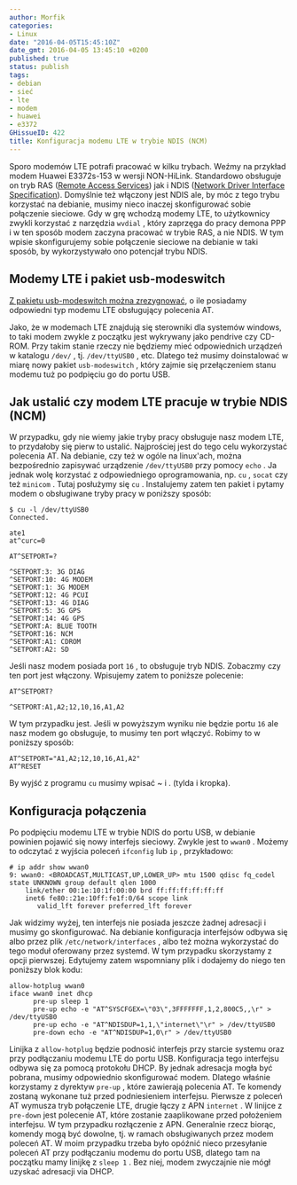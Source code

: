 ```yaml
---
author: Morfik
categories:
- Linux
date: "2016-04-05T15:45:10Z"
date_gmt: 2016-04-05 13:45:10 +0200
published: true
status: publish
tags:
- debian
- sieć
- lte
- modem
- huawei
- e3372
GHissueID: 422
title: Konfiguracja modemu LTE w trybie NDIS (NCM)
---
```


Sporo modemów LTE potrafi pracować w kilku trybach. Weźmy na przykład modem Huawei E3372s-153 w
wersji NON-HiLink. Standardowo obsługuje on tryb RAS ([Remote Access
Services](https://en.wikipedia.org/wiki/Remote_Access_Service)) jak i NDIS ([Network Driver
Interface Specification](https://en.wikipedia.org/wiki/Network_Driver_Interface_Specification)).
Domyślnie też włączony jest NDIS ale, by móc z tego trybu korzystać na debianie, musimy nieco
inaczej skonfigurować sobie połączenie sieciowe. Gdy w grę wchodzą modemy LTE, to użytkownicy zwykli
korzystać z narzędzia `wvdial` , który zaprzęga do pracy demona PPP i w ten sposób modem zaczyna
pracować w trybie RAS, a nie NDIS. W tym wpisie skonfigurujemy sobie połączenie sieciowe na debianie
w taki sposób, by wykorzystywało ono potencjał trybu NDIS.

<!--more-->
## Modemy LTE i pakiet usb-modeswitch

[Z pakietu usb-modeswitch można
zrezygnować](/post/modem-lte-huawei-e3372-bez-usb-modeswitch/), o ile posiadamy
odpowiedni typ modemu LTE obsługujący polecenia AT.

Jako, że w modemach LTE znajdują się sterowniki dla systemów windows, to taki modem zwykle z
początku jest wykrywany jako pendrive czy CD-ROM. Przy takim stanie rzeczy nie będziemy mieć
odpowiednich urządzeń w katalogu `/dev/` , tj. `/dev/ttyUSB0` , etc. Dlatego też musimy doinstalować
w miarę nowy pakiet `usb-modeswitch` , który zajmie się przełączeniem stanu modemu tuż po podpięciu
go do portu USB.

## Jak ustalić czy modem LTE pracuje w trybie NDIS (NCM)

W przypadku, gdy nie wiemy jakie tryby pracy obsługuje nasz modem LTE, to przydałoby się pierw to
ustalić. Najprościej jest do tego celu wykorzystać polecenia AT. Na debianie, czy też w ogóle na
linux'ach, można bezpośrednio zapisywać urządzenie `/dev/ttyUSB0` przy pomocy `echo` . Ja jednak
wolę korzystać z odpowiedniego oprogramowania, np. `cu` , `socat` czy też `minicom` . Tutaj
posłużymy się `cu` . Instalujemy zatem ten pakiet i pytamy modem o obsługiwane tryby pracy w
poniższy sposób:

    $ cu -l /dev/ttyUSB0
    Connected.

    ate1
    at^curc=0

    AT^SETPORT=?

    ^SETPORT:3: 3G DIAG
    ^SETPORT:10: 4G MODEM
    ^SETPORT:1: 3G MODEM
    ^SETPORT:12: 4G PCUI
    ^SETPORT:13: 4G DIAG
    ^SETPORT:5: 3G GPS
    ^SETPORT:14: 4G GPS
    ^SETPORT:A: BLUE TOOTH
    ^SETPORT:16: NCM
    ^SETPORT:A1: CDROM
    ^SETPORT:A2: SD

Jeśli nasz modem posiada port `16` , to obsługuje tryb NDIS. Zobaczmy czy ten port jest włączony.
Wpisujemy zatem to poniższe polecenie:

    AT^SETPORT?

    ^SETPORT:A1,A2;12,10,16,A1,A2

W tym przypadku jest. Jeśli w powyższym wyniku nie będzie portu `16` ale nasz modem go obsługuje, to
musimy ten port włączyć. Robimy to w poniższy sposób:

    AT^SETPORT="A1,A2;12,10,16,A1,A2"
    AT^RESET

By wyjść z programu `cu` musimy wpisać ~ i . (tylda i kropka).

## Konfiguracja połączenia

Po podpięciu modemu LTE w trybie NDIS do portu USB, w debianie powinien pojawić się nowy interfejs
sieciowy. Zwykle jest to `wwan0` . Możemy to odczytać z wyjścia poleceń `ifconfig` lub `ip` ,
przykładowo:

    # ip addr show wwan0
    9: wwan0: <BROADCAST,MULTICAST,UP,LOWER_UP> mtu 1500 qdisc fq_codel state UNKNOWN group default qlen 1000
        link/ether 00:1e:10:1f:00:00 brd ff:ff:ff:ff:ff:ff
        inet6 fe80::21e:10ff:fe1f:0/64 scope link
           valid_lft forever preferred_lft forever

Jak widzimy wyżej, ten interfejs nie posiada jeszcze żadnej adresacji i musimy go skonfigurować. Na
debianie konfiguracja interfejsów odbywa się albo przez plik `/etc/network/interfaces` , albo też
można wykorzystać do tego moduł oferowany przez systemd. W tym przypadku skorzystamy z opcji
pierwszej. Edytujemy zatem wspomniany plik i dodajemy do niego ten poniższy blok kodu:

    allow-hotplug wwan0
    iface wwan0 inet dhcp
          pre-up sleep 1
          pre-up echo -e "AT^SYSCFGEX=\"03\",3FFFFFFF,1,2,800C5,,\r" > /dev/ttyUSB0
          pre-up echo -e "AT^NDISDUP=1,1,\"internet\"\r" > /dev/ttyUSB0
          pre-down echo -e "AT^NDISDUP=1,0\r" > /dev/ttyUSB0

Linijka z `allow-hotplug` będzie podnosić interfejs przy starcie systemu oraz przy podłączaniu
modemu LTE do portu USB. Konfiguracja tego interfejsu odbywa się za pomocą protokołu DHCP. By jednak
adresacja mogła być pobrana, musimy odpowiednio skonfigurować modem. Dlatego właśnie korzystamy z
dyrektyw `pre-up` , które zawierają polecenia AT. Te komendy zostaną wykonane tuż przed
podniesieniem interfejsu. Pierwsze z poleceń AT wymusza tryb połączenie LTE, drugie łączy z APN
`internet` . W linijce z `pre-down` jest polecenie AT, które zostanie zaaplikowane przed położeniem
interfejsu. W tym przypadku rozłączenie z APN. Generalnie rzecz biorąc, komendy mogą być dowolne,
tj. w ramach obsługiwanych przez modem poleceń AT. W moim przypadku trzeba było opóźnić nieco
przesyłanie poleceń AT przy podłączaniu modemu do portu USB, dlatego tam na początku mamy linijkę z
`sleep 1` . Bez niej, modem zwyczajnie nie mógł uzyskać adresacji via DHCP.
